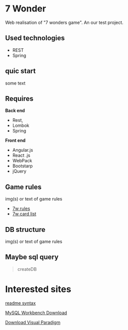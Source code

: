 # 7 Wonder

Web realisation of "7 wonders game".
An our test project.

## Used technologies

* REST
* Spring

## quic start

some text

## Requires

**Back end**
* Rest, 
* Lombok
* Spring

**Front end** 
* Angular.js
* React .js
* WebPack
* Bootstarp
* jQuery

## Game rules

img(s) or text of game rules

* [7w rules](https://github.com/ShostakRV/wonder/blob/master/doc/7w-rules-en-color-light.pdf)
* [7w card list](https://github.com/ShostakRV/wonder/blob/master/doc/7Wonders-CardsList-EN.pdf)

## DB structure

img(s) or text of game rules

## Maybe sql query

> createDB

# Interested sites

[readme syntax](https://goo.gl/tXKlvS)

[MySQL Workbench Download](https://dev.mysql.com/downloads/workbench/)

[Download Visual Paradigm](https://www.visual-paradigm.com/download/)